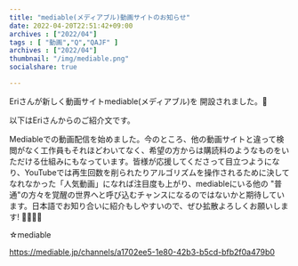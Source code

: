 ```yaml
---
title: "mediable(メディアブル)動画サイトのお知らせ"
date: 2022-04-20T22:51:42+09:00
archives : ["2022/04"]
tags : [ "動画","Q","QAJF" ]
archives : ["2022/04"]
thumbnail: "/img/mediable.png"
socialshare: true

---
```


Eriさんが新しく動画サイトmediable(メディアブル)を
開設されました。🐸

以下はEriさんからのご紹介文です。

Mediableでの動画配信を始めました。今のところ、他の動画サイトと違って検閲がなく工作員もそれほどわいてなく、希望の方からは購読料のようなものをいただける仕組みにもなっています。皆様が応援してくださって目立つようになり、YouTubeでは再生回数を削られたりアルゴリズムを操作されるために決してなれなかった「人気動画」になれば注目度も上がり、mediableにいる他の "普通"の方々を覚醒の世界へと呼び込むチャンスになるのではないかと期待しています。日本語でお知り合いに紹介もしやすいので、ぜひ拡散よろしくお願いします! 🥰🙏🏼🍿

☆mediable

https://mediable.jp/channels/a1702ee5-1e80-42b3-b5cd-bfb2f0a479b0

